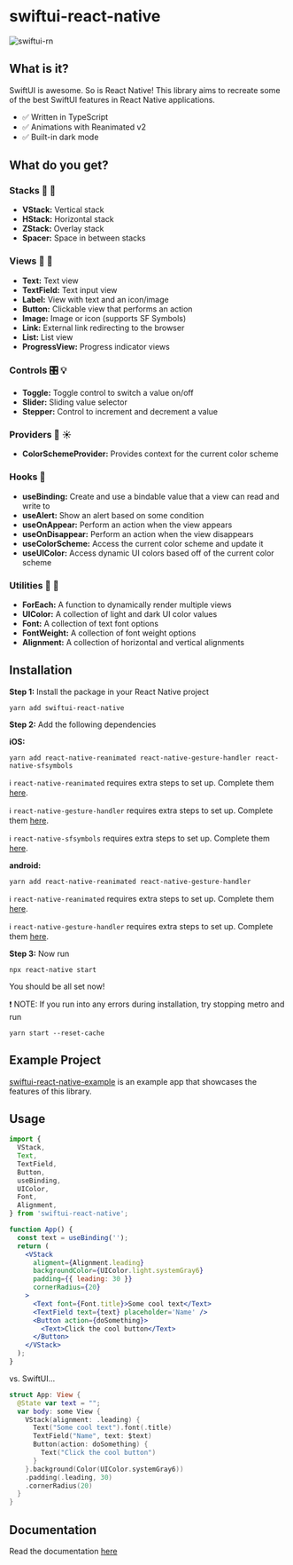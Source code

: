 # swiftui-react-native

![swiftui-rn](/assets/swiftuirn.png?raw=true)

## What is it?

SwiftUI is awesome. So is React Native! This library aims to recreate some of the best SwiftUI features in React Native applications.

- :white_check_mark: Written in TypeScript
- :white_check_mark: Animations with Reanimated v2
- :white_check_mark: Built-in dark mode

## What do you get?

### Stacks :pancakes: :abcd:

- **VStack:** Vertical stack
- **HStack:** Horizontal stack
- **ZStack:** Overlay stack
- **Spacer:** Space in between stacks

### Views :eyes: :iphone:

- **Text:** Text view
- **TextField:** Text input view
- **Label:** View with text and an icon/image
- **Button:** Clickable view that performs an action
- **Image:** Image or icon (supports SF Symbols)
- **Link:** External link redirecting to the browser
- **List:** List view
- **ProgressView:** Progress indicator views

### Controls :control_knobs: :bulb:

- **Toggle:** Toggle control to switch a value on/off
- **Slider:** Sliding value selector
- **Stepper:** Control to increment and decrement a value

### Providers :new_moon_with_face: :sunny:

- **ColorSchemeProvider:** Provides context for the current color scheme

### Hooks :fishing_pole_and_fish:

- **useBinding:** Create and use a bindable value that a view can read and write to
- **useAlert:** Show an alert based on some condition
- **useOnAppear:** Perform an action when the view appears
- **useOnDisappear:** Perform an action when the view disappears
- **useColorScheme:** Access the current color scheme and update it
- **useUIColor:** Access dynamic UI colors based off of the current color scheme

### Utilities :wrench: :rainbow:

- **ForEach:** A function to dynamically render multiple views
- **UIColor:** A collection of light and dark UI color values
- **Font:** A collection of text font options
- **FontWeight:** A collection of font weight options
- **Alignment:** A collection of horizontal and vertical alignments

## Installation

**Step 1:** Install the package in your React Native project

```console
yarn add swiftui-react-native
```

**Step 2:** Add the following dependencies

**iOS:**

```console
yarn add react-native-reanimated react-native-gesture-handler react-native-sfsymbols
```

:information_source: `react-native-reanimated` requires extra steps to set up. Complete them [here](https://docs.swmansion.com/react-native-reanimated/docs/fundamentals/installation/).

:information_source: `react-native-gesture-handler` requires extra steps to set up. Complete them [here](https://docs.swmansion.com/react-native-gesture-handler/docs/).

:information_source: `react-native-sfsymbols` requires extra steps to set up. Complete them [here](https://github.com/birkir/react-native-sfsymbols).

**android:**

```console
yarn add react-native-reanimated react-native-gesture-handler
```

:information_source: `react-native-reanimated` requires extra steps to set up. Complete them [here](https://docs.swmansion.com/react-native-reanimated/docs/fundamentals/installation/).

:information_source: `react-native-gesture-handler` requires extra steps to set up. Complete them [here](https://docs.swmansion.com/react-native-gesture-handler/docs/).

**Step 3:** Now run

```console
npx react-native start
```

You should be all set now!

:exclamation: NOTE: If you run into any errors during installation, try stopping metro and run

```console
yarn start --reset-cache
```

## Example Project

[swiftui-react-native-example](https://github.com/andrew-levy/swiftui-react-native-example) is an example app that showcases the features of this library.

## Usage

```jsx
import {
  VStack,
  Text,
  TextField,
  Button,
  useBinding,
  UIColor,
  Font,
  Alignment,
} from 'swiftui-react-native';

function App() {
  const text = useBinding('');
  return (
    <VStack
      aligment={Alignment.leading}
      backgroundColor={UIColor.light.systemGray6}
      padding={{ leading: 30 }}
      cornerRadius={20}
    >
      <Text font={Font.title}>Some cool text</Text>
      <TextField text={text} placeholder='Name' />
      <Button action={doSomething}>
        <Text>Click the cool button</Text>
      </Button>
    </VStack>
  );
}
```

vs. SwiftUI...

```swift
struct App: View {
  @State var text = "";
  var body: some View {
    VStack(alignment: .leading) {
      Text("Some cool text").font(.title)
      TextField("Name", text: $text)
      Button(action: doSomething) {
        Text("Click the cool button")
      }
    }.background(Color(UIColor.systemGray6))
    .padding(.leading, 30)
    .cornerRadius(20)
  }
}
```

## Documentation

Read the documentation [here](README-docs.md)
